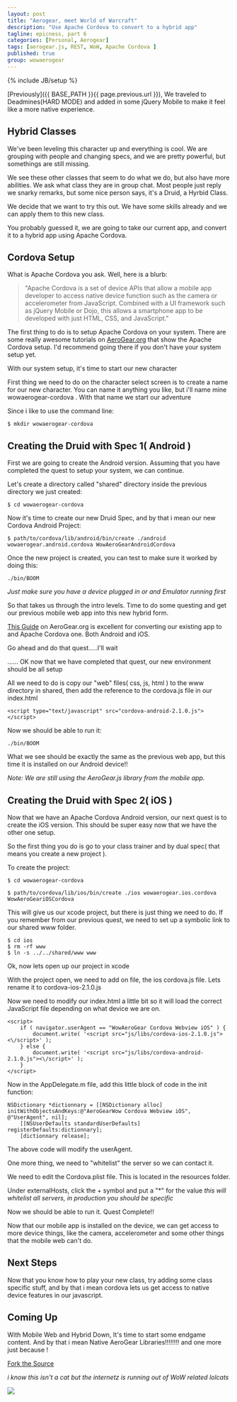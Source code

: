 ```yaml
---
layout: post
title: "Aerogear, meet World of Warcraft"
description: "Use Apache Cordova to convert to a hybrid app"
tagline: epicness, part 6
categories: [Personal, Aerogear]
tags: [aerogear.js, REST, WoW, Apache Cordova ]
published: true
group: wowaerogear
---
```

{% include JB/setup %}

[Previously]({{ BASE_PATH }}{{ page.previous.url }}),  We traveled to Deadmines(HARD MODE) and added in some jQuery Mobile to make it feel like a more native experience.

## Hybrid Classes

We've been leveling this character up and everything is cool.  We are grouping with people and changing specs, and we are pretty powerful, but somethings are still missing.

We see these other classes that seem to do what we do, but also have more abilities.  We ask what class they are in group chat.  Most people just reply we snarky remarks,  but some nice person says, it's a Druid,  a Hyrbid Class.

We decide that we want to try this out.  We have some skills already and we can apply them to this new class.

You probably guessed it, we are going to take our current app, and convert it to a hybrid app using Apache Cordova.

## Cordova Setup

What is Apache Cordova you ask. Well, here is a blurb:

> "Apache Cordova is a set of device APIs that allow a mobile app developer to access native device function such as the camera or accelerometer from JavaScript. Combined with a UI framework such as jQuery Mobile or Dojo, this allows a smartphone app to be developed with just HTML, CSS, and JavaScript."

The first thing to do is to setup Apache Cordova on your system.  There are some really awesome tutorials on [AeroGear.org](http://aerogear.org/) that show the Apache Cordova setup.  I'd recommend going there if you don't have your system setup yet.

With our system setup, it's time to start our new character

First thing we need to do on the character select screen is to create a name for our new character.  You can name it anything you like,  but i'll name mine wowaerogear-cordova  .  With that name we start our adventure

Since i like to use the command line:

    $ mkdir wowaerogear-cordova


## Creating the Druid with Spec 1( Android )

First we are going to create the Android version.  Assuming that you have completed the quest to setup your system, we can continue.

Let's create a directory called "shared" directory inside the previous directory we just created:

    $ cd wowaerogear-cordova

Now it's time to create our new Druid Spec, and by that i mean our new Cordova Android Project:

	$ path/to/cordova/lib/android/bin/create ./android wowaerogear.android.cordova WowAeroGearAndroidCordova

Once the new project is created, you can test to make sure it worked by doing this:

	./bin/BOOM

*Just make sure you have a device plugged in or and Emulator running first*


So that takes us through the intro levels.  Time to do some questing and get our previous mobile web app into this new hybrid form.


[This Guide](http://aerogear.org/docs/guides/HTML5ToHybridWithCordova/) on AeroGear.org is excellent for converting our existing app to and Apache Cordova one.  Both Android and iOS.

Go ahead and do that quest.....I'll wait


...... OK now that we have completed that quest, our new environment should be all setup


All we need to do is copy our "web" files( css, js, html ) to the www directory in shared,  then add the reference to the cordova.js file in our index.html

	<script type="text/javascript" src="cordova-android-2.1.0.js"></script>

Now we should be able to run it:

	./bin/BOOM

What we see should be exactly the same as the previous web app, but this time it is installed on our Android device!!

*Note: We are still using the AeroGear.js library from the mobile app.*


## Creating the Druid with Spec 2( iOS )

Now that we have an Apache Cordova Android version, our next quest is to create the iOS version.  This should be super easy now that we have the other one setup.

So the first thing you do is go to your class trainer and by dual spec( that means you create a new project ).

To create the project:

    $ cd wowaerogear-cordova

    $ path/to/cordova/lib/ios/bin/create ./ios wowaerogear.ios.cordova WowAeroGeariOSCordova


This will give us our xcode project, but there is just thing we need to do.  If you remember from our previous quest, we need to set up a symbolic link to our shared www folder.

	$ cd ios
	$ rm -rf www
	$ ln -s ../../shared/www www


Ok,  now lets open up our project in xcode

With the project open, we need to add on file,  the ios cordova.js file.  Lets rename it to cordova-ios-2.1.0.js

Now we need to modify our index.html a little bit so it will load the correct JavaScript file depending on what device we are on.

	<script>
        if ( navigator.userAgent == "WowAeroGear Cordova Webview iOS" ) {
            document.write( '<script src="js/libs/cordova-ios-2.1.0.js"><\/script>' );
        } else {
            document.write( '<script src="js/libs/cordova-android-2.1.0.js"><\/script>' );
        }
    </script>

Now in the AppDelegate.m file, add this little block of code in the init function:

	NSDictionary *dictionnary = [[NSDictionary alloc] initWithObjectsAndKeys:@"AeroGearWow Cordova Webview iOS", @"UserAgent", nil];
    	[[NSUserDefaults standardUserDefaults] registerDefaults:dictionnary];
    	[dictionnary release];

The above code will modify the userAgent.

One more thing,  we need to "whitelist" the server so we can contact it.

We need to edit the Cordova.plist file.  This is located in the resources folder.

Under externalHosts, click the + symbol and put a "\*" for the value *this will whitelist all servers, in production you should be specific*


Now we should be able to run it.   Quest Complete!!

Now that our mobile app is installed on the device,  we can get access to more device things,  like the camera, accelerometer and some other things that the mobile web can't do.

## Next Steps

Now that you know how to play your new class,  try adding some class specific stuff, and by that i mean cordova lets us get access to native device features in our javascript.


## Coming Up

With Mobile Web and Hybrid Down,  It's time to start some endgame content. And by that i mean Native AeroGear Libraries!!!!!!!!    and one more just because !

[Fork the Source](https://github.com/lholmquist/WoWAerogear-cordova)

*i know this isn't a cat but the internetz is running out of WoW related lolcats*

![](http://i.chzbgr.com/completestore/2009/2/19/128795107405299186.jpg)



